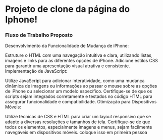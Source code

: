 # Projeto de clone da página do Iphone!

### Fluxo de Trabalho Proposto
Desenvolvimento da Funcionalidade de Mudança de iPhone:

Estruture o HTML com uma navegação intuitiva e clara, utilizando listas, imagens e links para as diferentes opções de iPhone.
Adicione estilos CSS para garantir uma apresentação visual atrativa e consistente.
Implementação de JavaScript:

Utilize JavaScript para adicionar interatividade, como uma mudança dinâmica de imagens ou informações ao passar o mouse sobre as opções de iPhone ou selecionar um modelo específico.
Certifique-se de que os scripts sejam integrados corretamente e testados no código HTML para assegurar funcionalidade e compatibilidade.
Otimização para Dispositivos Móveis:

Utilize técnicas de CSS e HTML para criar um layout responsivo que se adapte a diversas resoluções e tamanhos de tela.
Certifique-se de que todos os elementos, especialmente imagens e menus, sejam facilmente navegáveis em dispositivos móveis.
coloque isso em primeira pessoa
